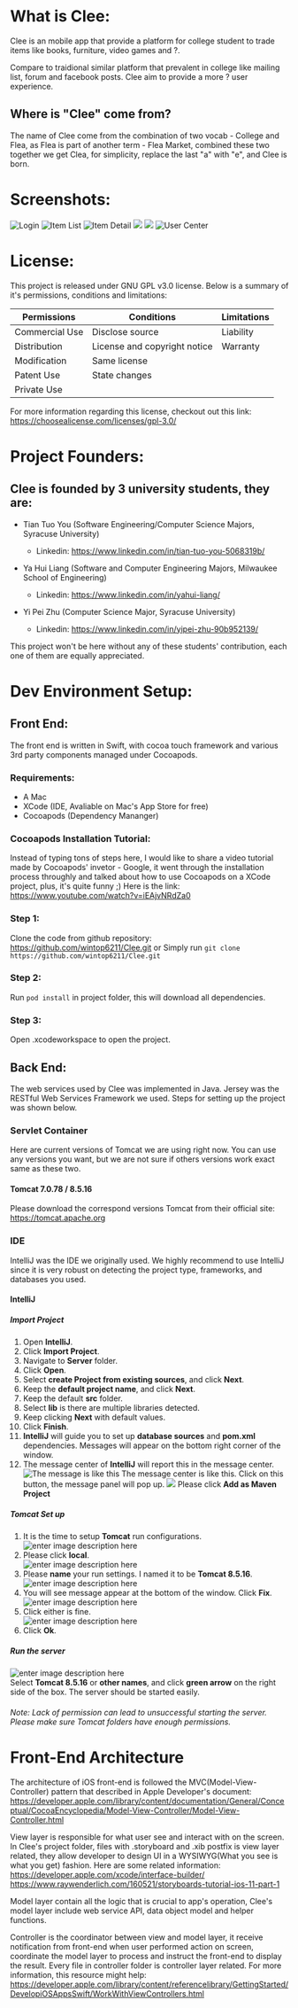 


# What is Clee:
Clee is an mobile app that provide a platform for college student to trade items like books, furniture, video games and ?.

Compare to traidional similar platform that prevalent in college like mailing list, forum and facebook posts. Clee aim to provide a more ? user experience. 
## Where is "Clee" come from?
The name of Clee come from the combination of two vocab - College and Flea, as Flea is part of another term - Flea Market, combined these two together we get Clea, for simplicity, replace the last "a" with "e", and Clee is born.

# Screenshots:

![](https://lh3.googleusercontent.com/fVQ1mG0S32msgUhjGXWOZniIPpurpe0RzrO46fg8Xpa14piJw1mKRqisD2A0gsadJGnusnX3wQRW "Login")
![](https://lh3.googleusercontent.com/ac5I3JBR6KWPFEnz0QioNO3eC5iNKo1G1yhZs0hMz6azY08YyI1tYaP0st2uyHX9YsLdZ20qGnkN "Item List")
![](https://lh3.googleusercontent.com/sroJB-K4Hdo9W-1Fg6Qj0Lkg2DPnCYIdOLRfPcXlbresxNkex7rHQdNuJ6d793GZi-56CVSg9Hok "Item Detail")
![](https://lh3.googleusercontent.com/K8N8ZbAW-01epBd4xHqx14JkJ2UhdeVLYMd9aWPwBM_V-BaQXKKsZWEo0E1_X8G8-OayuHbZrwS1)
![](https://lh3.googleusercontent.com/1Pz9SuC6hUqXqmrnUWPj2lI62FLW7UikjyVllSHZy-LQM4UjfPbVqLd3Ts5FDOPsvwZ_lWTF7Ac_)
![](https://lh3.googleusercontent.com/zHCiwMRh4x2n1-UEefaEYs6_sEDxWrvQvfR-EBbeD3CYVLQeX8WpKMso99q7Wjr72cHhwkilzeqL "User Center")

# License:

This project is released under GNU GPL v3.0 license. Below is a summary of it's permissions, conditions and limitations:

| Permissions | Conditions | Limitations |
|--|--|--|
| Commercial Use | Disclose source | Liability |
| Distribution | License and copyright notice | Warranty |
| Modification | Same license |  |
| Patent Use | State changes |  |
| Private Use |  |  |

For more information regarding this license, checkout out this link: https://choosealicense.com/licenses/gpl-3.0/

# Project Founders:

## Clee is founded by 3 university students, they are:

* Tian Tuo You (Software Engineering/Computer Science Majors, Syracuse University)
	* Linkedin: https://www.linkedin.com/in/tian-tuo-you-5068319b/

* Ya Hui Liang (Software and Computer Engineering Majors, Milwaukee School of Engineering)
	* Linkedin: https://www.linkedin.com/in/yahui-liang/

* Yi Pei Zhu (Computer Science Major, Syracuse University)
	* Linkedin: https://www.linkedin.com/in/yipei-zhu-90b952139/

This project won't be here without any of these students' contribution, each one of them are equally appreciated.

  

# Dev Environment Setup:

## Front End:

The front end is written in Swift, with cocoa touch framework and various 3rd party components managed under Cocoapods.

### Requirements:

* A Mac
* XCode (IDE, Avaliable on Mac's App Store for free)
* Cocoapods (Dependency Mananger)

### Cocoapods Installation Tutorial:

Instead of typing tons of steps here, I would like to share a video tutorial made by Cocoapods' invetor - Google, it went through the installation process throughly and talked about how to use Cocoapods on a XCode project, plus, it's quite funny ;) Here is the link: https://www.youtube.com/watch?v=iEAjvNRdZa0

### Step 1:
Clone the code from github repository: https://github.com/wintop6211/Clee.git
or
Simply run `git clone https://github.com/wintop6211/Clee.git`

### Step 2:
Run `pod install` in project folder, this will download all dependencies.

### Step 3:
Open .xcodeworkspace to open the project.


## Back End:

The web services used by Clee was implemented in Java. Jersey was the RESTful Web Services Framework we used. Steps for setting up the project was shown below.

### Servlet Container

Here are current versions of Tomcat we are using right now. You can use any versions you want, but we are not sure if others versions work exact same as these two. 

#### Tomcat 7.0.78 / 8.5.16

Please download the correspond versions Tomcat from their official site: https://tomcat.apache.org

### IDE

IntelliJ was the IDE we originally used. We highly recommend to use IntelliJ since it is very robust on detecting the project type, frameworks, and databases you used.

#### IntelliJ

##### Import Project

1. Open **IntelliJ**.
2. Click **Import Project**.
3. Navigate to **Server** folder.
4. Click **Open**.
5. Select **create Project from existing sources**, and click **Next**.
6. Keep the **default project name**, and click **Next**.
7. Keep the default **src** folder.
8. Select **lib** is there are multiple libraries detected.
9. Keep clicking **Next** with default values.
10. Click **Finish**.
11. **IntelliJ** will guide you to set up **database sources** and **pom.xml** dependencies. Messages will appear on the bottom right corner of the window.
12. The message center of **IntelliJ** will report this in the message center. 
![The message is like this](https://lh3.googleusercontent.com/Y2UpRXqmVPwDzasKo8kyc0uXpR-j4o8EwcGBF_INR8PKTmG09uYUQ0NE09mUn2vyjc_buAoMy-L4)
The message center is like this. Click on this button, the message panel will pop up.
![](https://lh3.googleusercontent.com/4ie1pKdv50zfPnhqNFtmwZouP9tS6nnMAeE_sH-CPAMMQ4t_kMHZir1ZyA_SBgFQoNLvzu15EC2Y)
Please click **Add as Maven Project**

##### Tomcat Set up
1. It is the time to setup **Tomcat** run configurations. <br> ![enter image description here](https://lh3.googleusercontent.com/920NnqnySyiX_Fch5Ns3hcOHVV_urKqrC5qsSUrwFaHoXJm-EJ6o_thEBGiDyquPdMS3ABgp4VYQ)
2. Please click **local**. <br>![enter image description here](https://lh3.googleusercontent.com/7u4T00G4lgv7yBIRu9FVp-vjF2sAVqNBfcxjwFQf094cTVQHoIAwSsO1VKGuoLkF2VCPE-wTZRtR)
3. Please **name** your run settings. I named it to be **Tomcat 8.5.16**.<br>![enter image description here](https://lh3.googleusercontent.com/JMxwvZ6eR3iVa6Kdhfm08L1UoXZDR4Q0C43FNQgJsJrZbw0aCeQbrhEyA9o2Ix2ncH1xYbW83ppH)
4. You will see message appear at the bottom of the window. Click **Fix**.<br>![enter image description here](https://lh3.googleusercontent.com/AOY_RQv5VPpjtFPwWCBJg2CXMHEUs_u-E_xM7_bJxBbQuchAJkeHc6aIaCEneYYTZySekizq43pk)
5. Click either is fine. <br>![enter image description here](https://lh3.googleusercontent.com/5QERjyf0NUC-WkKSc7-qk9FNbZX79xpIFBvyZFOwrIvmQpWScYL5RGzTmCcwMePf22FeXA7LiseV)
6. Click **Ok**.

##### Run the server
![enter image description here](https://lh3.googleusercontent.com/hIhSyGhdSnE5bp6UvTQnBouKfPJvi8r-1ZZyBJrAh0GubMH64GvX3_qCk-w2iWS2Td0mkoWLbGvU)<br>Select **Tomcat 8.5.16** or **other names**, and click **green arrow** on the right side of the box. The server should be started easily.
###### Note: Lack of permission can lead to unsuccessful starting the server. Please make sure Tomcat folders have enough permissions.

# Front-End Architecture

The architecture of iOS front-end is followed the MVC(Model-View-Controller) pattern that described in Apple Developer's document:
https://developer.apple.com/library/content/documentation/General/Conceptual/CocoaEncyclopedia/Model-View-Controller/Model-View-Controller.html

View layer is responsible for what user see and interact with on the screen. In Clee's project folder, files with .storyboard and .xib postfix is view layer related, they allow developer to design UI in a WYSIWYG(What you see is what you get) fashion. Here are some  related information:
https://developer.apple.com/xcode/interface-builder/
https://www.raywenderlich.com/160521/storyboards-tutorial-ios-11-part-1

Model layer contain all the logic that is crucial to app's operation, Clee's model layer include web service API, data object model and helper functions.

Controller is the coordinator between view and model layer, it receive notification from front-end when user performed action on screen, coordinate the model layer to process and instruct the front-end to display the result. Every file in controller folder is controller layer related. For more information, this resource might help:
https://developer.apple.com/library/content/referencelibrary/GettingStarted/DevelopiOSAppsSwift/WorkWithViewControllers.html
